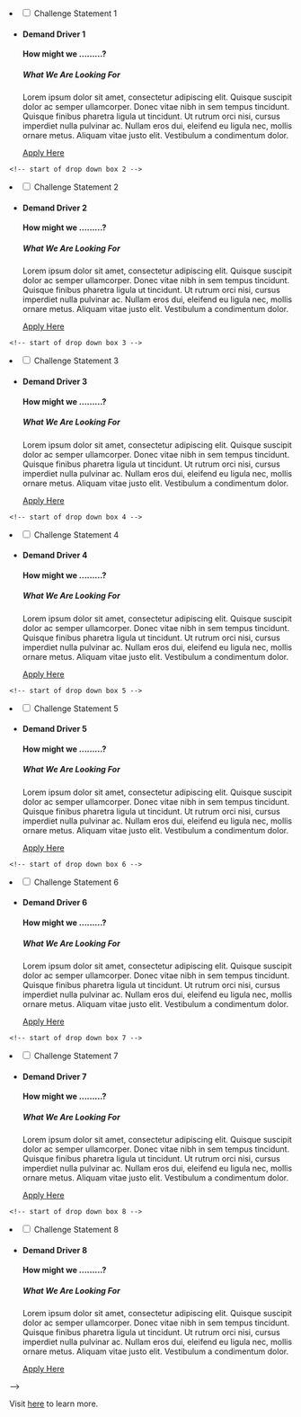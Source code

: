<!--

---
layout: leftnav-page-content
title: Healthcare Innovation Challenge
permalink: /healthcare-innovation-challenge/
breadcrumb: Healthcare Innovation Challenge
collection_name: ongoing-challenges
second_nav_title: Ongoing Challenges
---

#### Healthcare Innovation Challenge

<font color="#a9a9a9"><b>Challenge Owner(s)</b>: Demand Driver 1, Demand Driver 2</font>
[![3](/images/Environmental-Services-IoT-Challenge.jpg)](https://www.openinnovationnetwork.sg?utm_source=openinnovationnetwork.sg&utm_medium=referral)

**Application Open Dates: 2 October 2020 to 18 December 2020**<br>

<font color=" #a9a9a9"><b>Intermediary 1, Intermediary 2</b></font>


Lorem ipsum dolor sit amet, consectetur adipiscing elit. Quisque suscipit dolor ac semper ullamcorper. Donec vitae nibh in sem tempus tincidunt. Quisque finibus pharetra ligula ut tincidunt. Ut rutrum orci nisi, cursus imperdiet nulla pulvinar ac. Nullam eros dui, eleifend eu ligula nec, mollis ornare metus. Aliquam vitae justo elit. Vestibulum a condimentum dolor.

Nulla ut nulla lorem. Sed tincidunt dolor a ex commodo pulvinar. Nam placerat in dolor a interdum. Cras dapibus metus eu ornare elementum. Donec consequat lectus dolor. Proin vel est dui. Praesent at iaculis dolor, vel rhoncus arcu. Donec finibus vestibulum euismod. Nullam tempus felis sed erat vehicula vestibulum. Suspendisse at placerat dolor. Sed fringilla purus volutpat faucibus feugiat. Quisque sit amet magna et lorem vulputate tincidunt. Cras ipsum mauris, faucibus hendrerit magna ut, interdum vehicula libero.


<div id="wrapper">
    <h4> Challenge Statement(s)</h4>
<ul>
    <!-- start of drop down box 1 -->
  <li>
    <input type="checkbox" id="list-item-1" class="toggle">
    <label for="list-item-1" class="lbl-toggle">Challenge Statement 1</label>
      <ul>
        <li><b><h4>Demand Driver 1</h4>How might we .........?</b>
<h5>What We Are Looking For</h5>
Lorem ipsum dolor sit amet, consectetur adipiscing elit. Quisque suscipit dolor ac semper ullamcorper. Donec vitae nibh in sem tempus tincidunt. Quisque finibus pharetra ligula ut tincidunt. Ut rutrum orci nisi, cursus imperdiet nulla pulvinar ac. Nullam eros dui, eleifend eu ligula nec, mollis ornare metus. Aliquam vitae justo elit. Vestibulum a condimentum dolor.

<a href="https://www.openinnovationnetwork.sg?utm_source=openinnovationnetwork.sg&utm_medium=referral" target="_blank" >Apply Here</a>
        </li>
      </ul>
    </li>
  
<!-- end of drop down box 1-->
    <!-- start of drop down box 2 -->
  <li>
    <input type="checkbox" id="list-item-2" class="toggle">
    <label for="list-item-2" class="lbl-toggle">Challenge Statement 2</label>
      <ul>
        <li><b><h4>Demand Driver 2</h4>How might we .........?</b>
<h5>What We Are Looking For</h5>
Lorem ipsum dolor sit amet, consectetur adipiscing elit. Quisque suscipit dolor ac semper ullamcorper. Donec vitae nibh in sem tempus tincidunt. Quisque finibus pharetra ligula ut tincidunt. Ut rutrum orci nisi, cursus imperdiet nulla pulvinar ac. Nullam eros dui, eleifend eu ligula nec, mollis ornare metus. Aliquam vitae justo elit. Vestibulum a condimentum dolor.

<a href="https://www.openinnovationnetwork.sg?utm_source=openinnovationnetwork.sg&utm_medium=referral" target="_blank" >Apply Here</a>
        </li>
      </ul>
    </li>
  
<!-- end of drop down box 2-->

    <!-- start of drop down box 3 -->
  <li>
    <input type="checkbox" id="list-item-3" class="toggle">
    <label for="list-item-3" class="lbl-toggle">Challenge Statement 3</label>
      <ul>
        <li><b><h4>Demand Driver 3</h4>How might we .........?</b>
<h5>What We Are Looking For</h5>
Lorem ipsum dolor sit amet, consectetur adipiscing elit. Quisque suscipit dolor ac semper ullamcorper. Donec vitae nibh in sem tempus tincidunt. Quisque finibus pharetra ligula ut tincidunt. Ut rutrum orci nisi, cursus imperdiet nulla pulvinar ac. Nullam eros dui, eleifend eu ligula nec, mollis ornare metus. Aliquam vitae justo elit. Vestibulum a condimentum dolor.

<a href="https://www.openinnovationnetwork.sg?utm_source=openinnovationnetwork.sg&utm_medium=referral" target="_blank" >Apply Here</a>
        </li>
      </ul>
    </li>
  
<!-- end of drop down box 3-->

    <!-- start of drop down box 4 -->
  <li>
    <input type="checkbox" id="list-item-4" class="toggle">
    <label for="list-item-4" class="lbl-toggle">Challenge Statement 4</label>
      <ul>
        <li><b><h4>Demand Driver 4</h4>How might we .........?</b>
<h5>What We Are Looking For</h5>
Lorem ipsum dolor sit amet, consectetur adipiscing elit. Quisque suscipit dolor ac semper ullamcorper. Donec vitae nibh in sem tempus tincidunt. Quisque finibus pharetra ligula ut tincidunt. Ut rutrum orci nisi, cursus imperdiet nulla pulvinar ac. Nullam eros dui, eleifend eu ligula nec, mollis ornare metus. Aliquam vitae justo elit. Vestibulum a condimentum dolor.

<a href="https://www.openinnovationnetwork.sg?utm_source=openinnovationnetwork.sg&utm_medium=referral" target="_blank" >Apply Here</a>
        </li>
      </ul>
    </li>
  
<!-- end of drop down box 4-->

    <!-- start of drop down box 5 -->
  <li>
    <input type="checkbox" id="list-item-5" class="toggle">
    <label for="list-item-5" class="lbl-toggle">Challenge Statement 5</label>
      <ul>
        <li><b><h4>Demand Driver 5</h4>How might we .........?</b>
<h5>What We Are Looking For</h5>
Lorem ipsum dolor sit amet, consectetur adipiscing elit. Quisque suscipit dolor ac semper ullamcorper. Donec vitae nibh in sem tempus tincidunt. Quisque finibus pharetra ligula ut tincidunt. Ut rutrum orci nisi, cursus imperdiet nulla pulvinar ac. Nullam eros dui, eleifend eu ligula nec, mollis ornare metus. Aliquam vitae justo elit. Vestibulum a condimentum dolor.

<a href="https://www.openinnovationnetwork.sg?utm_source=openinnovationnetwork.sg&utm_medium=referral" target="_blank" >Apply Here</a>
        </li>
      </ul>
    </li>
  
<!-- end of drop down box 5-->
    <!-- start of drop down box 6 -->
  <li>
    <input type="checkbox" id="list-item-6" class="toggle">
    <label for="list-item-6" class="lbl-toggle">Challenge Statement 6</label>
      <ul>
        <li><b><h4>Demand Driver 6</h4>How might we .........?</b>
<h5>What We Are Looking For</h5>
Lorem ipsum dolor sit amet, consectetur adipiscing elit. Quisque suscipit dolor ac semper ullamcorper. Donec vitae nibh in sem tempus tincidunt. Quisque finibus pharetra ligula ut tincidunt. Ut rutrum orci nisi, cursus imperdiet nulla pulvinar ac. Nullam eros dui, eleifend eu ligula nec, mollis ornare metus. Aliquam vitae justo elit. Vestibulum a condimentum dolor.

<a href="https://www.openinnovationnetwork.sg?utm_source=openinnovationnetwork.sg&utm_medium=referral" target="_blank" >Apply Here</a>
        </li>
      </ul>
    </li>
  
<!-- end of drop down box 6-->
    <!-- start of drop down box 7 -->
  <li>
    <input type="checkbox" id="list-item-7" class="toggle">
    <label for="list-item-7" class="lbl-toggle">Challenge Statement 7</label>
      <ul>
        <li><b><h4>Demand Driver 7</h4>How might we .........?</b>
<h5>What We Are Looking For</h5>
Lorem ipsum dolor sit amet, consectetur adipiscing elit. Quisque suscipit dolor ac semper ullamcorper. Donec vitae nibh in sem tempus tincidunt. Quisque finibus pharetra ligula ut tincidunt. Ut rutrum orci nisi, cursus imperdiet nulla pulvinar ac. Nullam eros dui, eleifend eu ligula nec, mollis ornare metus. Aliquam vitae justo elit. Vestibulum a condimentum dolor.

<a href="https://www.openinnovationnetwork.sg?utm_source=openinnovationnetwork.sg&utm_medium=referral" target="_blank" >Apply Here</a>
        </li>
      </ul>
    </li>
  
<!-- end of drop down box 7-->

    <!-- start of drop down box 8 -->
  <li>
    <input type="checkbox" id="list-item-8" class="toggle">
    <label for="list-item-8" class="lbl-toggle">Challenge Statement 8</label>
      <ul>
        <li><b><h4>Demand Driver 8</h4>How might we .........?</b>
<h5>What We Are Looking For</h5>
Lorem ipsum dolor sit amet, consectetur adipiscing elit. Quisque suscipit dolor ac semper ullamcorper. Donec vitae nibh in sem tempus tincidunt. Quisque finibus pharetra ligula ut tincidunt. Ut rutrum orci nisi, cursus imperdiet nulla pulvinar ac. Nullam eros dui, eleifend eu ligula nec, mollis ornare metus. Aliquam vitae justo elit. Vestibulum a condimentum dolor.

<a href="https://www.openinnovationnetwork.sg?utm_source=openinnovationnetwork.sg&utm_medium=referral" target="_blank" >Apply Here</a>
        </li>
      </ul>
    </li>
  
<!-- end of drop down box 8-->
</ul>
</div>

-->

Visit <a href="https://www.openinnovationnetwork.sg?utm_source=openinnovationnetwork.sg&utm_medium=referral" target="_blank" >here</a> to learn more.
